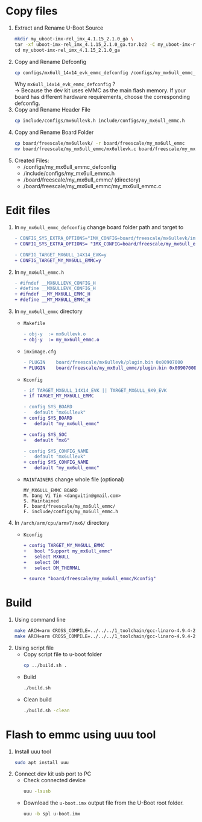 # Copy files
1. Extract and Rename U-Boot Source
    ```bash
    mkdir my_uboot-imx-rel_imx_4.1.15_2.1.0_ga \
    tar -xf uboot-imx-rel_imx_4.1.15_2.1.0_ga.tar.bz2 -C my_uboot-imx-rel_imx_4.1.15_2.1.0_ga \
    cd my_uboot-imx-rel_imx_4.1.15_2.1.0_ga
    ```
2. Copy and Rename Defconfig
    ```bash
    cp configs/mx6ull_14x14_evk_emmc_defconfig /configs/my_mx6ull_emmc_defconfig
    ```
    Why `mx6ull_14x14_evk_emmc_defconfig` ?  
    -> Because the dev kit uses eMMC as the main flash memory. If your board has different hardware requirements, choose the corresponding defconfig.
3. Copy and Rename Header File
    ```bash
    cp include/configs/mx6ullevk.h include/configs/my_mx6ull_emmc.h
    ```
4. Copy and Rename Board Folder
    ```bash
    cp board/freescale/mx6ullevk/ -r board/freescale/my_mx6ull_emmc
    mv board/freescale/my_mx6ull_emmc/mx6ullevk.c board/freescale/my_mx6ull_emmc/my_mx6ull_emmc.c
    ```
5. Created Files:
    - /configs/my_mx6ull_emmc_defconfig
    - /include/configs/my_mx6ull_emmc.h
    - /board/freescale/my_mx6ull_emmc/ (directory)
    - /board/freescale/my_mx6ull_emmc/my_mx6ull_emmc.c

# Edit files
1. In `my_mx6ull_emmc_defconfig` change board folder path and target to
    ```diff
    - CONFIG_SYS_EXTRA_OPTIONS="IMX_CONFIG=board/freescale/mx6ullevk/imximage.cfg,MX6ULL_EVK_EMMC_REWORK"
    + CONFIG_SYS_EXTRA_OPTIONS= "IMX_CONFIG=board/freescale/my_mx6ull_emmc/imximage.cfg,MX6ULL_EVK_EMMC_REWORK"
    
    - CONFIG_TARGET_MX6ULL_14X14_EVK=y
    + CONFIG_TARGET_MY_MX6ULL_EMMC=y
    ```
2. In `my_mx6ull_emmc.h`
    ```diff
    - #ifndef __MX6ULLEVK_CONFIG_H
    - #define __MX6ULLEVK_CONFIG_H
    + #ifndef __MY_MX6ULL_EMMC_H
    + #define __MY_MX6ULL_EMMC_H
    ```

3. In `my_mx6ull_emmc` directory
    - `Makefile`
        ```diff
        - obj-y  := mx6ullevk.o
        + obj-y  := my_mx6ull_emmc.o
        ```
    - `imximage.cfg`
        ```diff
        - PLUGIN	board/freescale/mx6ullevk/plugin.bin 0x00907000
        + PLUGIN	board/freescale/my_mx6ull_emmc/plugin.bin 0x00907000
        ```
    - `Kconfig`
        ```diff
        - if TARGET_MX6ULL_14X14_EVK || TARGET_MX6ULL_9X9_EVK
        + if TARGET_MY_MX6ULL_EMMC

        - config SYS_BOARD
	    -   default "mx6ullevk"
        + config SYS_BOARD
        +   default "my_mx6ull_emmc"

        + config SYS_SOC
        +   default "mx6"

        - config SYS_CONFIG_NAME
	    -   default "mx6ullevk"
        + config SYS_CONFIG_NAME
        +   default "my_mx6ull_emmc"
        ```
    - `MAINTAINERS` change whole file (optional)
        ```make
        MY_MX6ULL_EMMC BOARD
        M. Dang Vi Tin <dangvitin@gmail.com>
        S. Maintained
        F. board/freescale/my_mx6ull_emmc/
        F. include/configs/my_mx6ull_emmc.h
        ```
4. In `/arch/arm/cpu/armv7/mx6/` directory
    - `Kconfig`
        ```diff
        + config TARGET_MY_MX6ULL_EMMC
        +   bool "Support my_mx6ull_emmc"
        +   select MX6ULL
        +   select DM
        +   select DM_THERMAL

        + source "board/freescale/my_mx6ull_emmc/Kconfig"
        ```

# Build
1. Using command line
    ```bash
    make ARCH=arm CROSS_COMPILE=../../../1_toolchain/gcc-linaro-4.9.4-2017.01-x86_64_arm-linux-gnueabihf/bin/arm-linux-gnueabihf- my_mx6ull_emmc_defconfig
    make ARCH=arm CROSS_COMPILE=../../../1_toolchain/gcc-linaro-4.9.4-2017.01-x86_64_arm-linux-gnueabihf/bin/arm-linux-gnueabihf- -j12
    ```
2. Using script file
    - Copy script file to u-boot folder
        ```bash
        cp ../build.sh .
        ```
    - Build
        ```bash
        ./build.sh
        ```
    - Clean build
        ```bash
        ./build.sh -clean
        ```
# Flash to emmc using uuu tool
1. Install uuu tool
    ```bash
    sudo apt install uuu
    ```
2. Connect dev kit usb port to PC
    - Check connected device
        ```bash
        uuu -lsusb
        ```
    - Download the `u-boot.imx` output file from the U-Boot root folder.
        ```bash
        uuu -b spl u-boot.imx
        ```